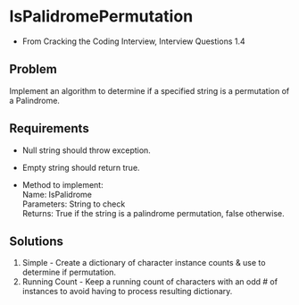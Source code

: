 # IsPalidromePermutation
- From Cracking the Coding Interview, Interview Questions 1.4

## Problem
Implement an algorithm to determine if a specified string is a permutation of a Palindrome.

## Requirements
- Null string should throw exception.
- Empty string should return true.

- Method to implement:  
Name: IsPalidrome  
Parameters: String to check   
Returns: True if the string is a palindrome permutation, false otherwise.

## Solutions
1. Simple - Create a dictionary of character instance counts & use to determine if permutation.
2. Running Count - Keep a running count of characters with an odd # of instances to avoid having to process resulting dictionary.